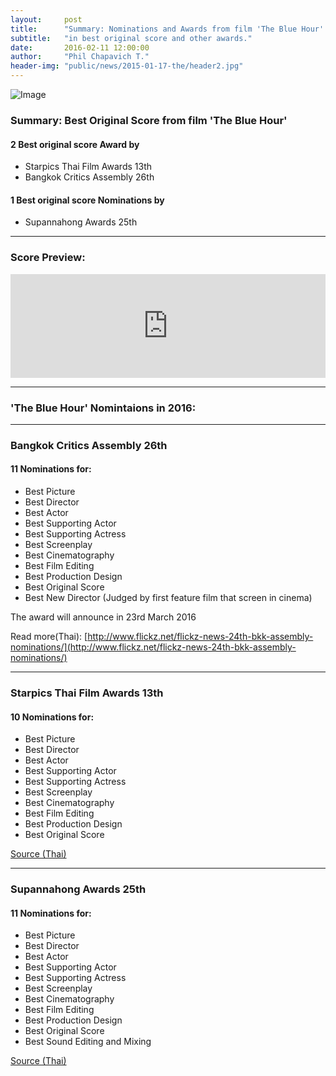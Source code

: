 ```yaml
---
layout:     post
title:      "Summary: Nominations and Awards from film 'The Blue Hour' in 2016"
subtitle:   "in best original score and other awards."
date:       2016-02-11 12:00:00
author:     "Phil Chapavich T."
header-img: "public/news/2015-01-17-the/header2.jpg"
---
```


<img class="center-block" src="{{ site.baseurl }}/public/news/2016-02-11/S__39608333.jpg" alt="Image">

### Summary: Best Original Score from film 'The Blue Hour'

#### 2 Best original score Award by

- Starpics Thai Film Awards 13th
- Bangkok Critics Assembly 26th

#### 1 Best original score Nominations by

- Supannahong Awards 25th

---

### Score Preview:

<iframe width="100%" height="166" scrolling="no" frameborder="no" src="https://w.soundcloud.com/player/?url=https%3A//api.soundcloud.com/tracks/246325717&amp;color=00aabb&amp;auto_play=false&amp;hide_related=false&amp;show_comments=true&amp;show_user=true&amp;show_reposts=false"></iframe>

---

### 'The Blue Hour' Nomintaions in 2016:

---

### Bangkok Critics Assembly 26th

#### 11 Nominations for:

- Best Picture
- Best Director
- Best Actor
- Best Supporting Actor
- Best Supporting Actress
- Best Screenplay
- Best Cinematography
- Best Film Editing
- Best Production Design
- Best Original Score
- Best New Director (Judged by first feature film that screen in cinema)

The award will announce in 23rd March 2016

Read more(Thai):
[http://www.flickz.net/flickz-news-24th-bkk-assembly-nominations/](http://www.flickz.net/flickz-news-24th-bkk-assembly-nominations/)

---

### Starpics Thai Film Awards 13th

#### 10 Nominations for:

- Best Picture
- Best Director
- Best Actor
- Best Supporting Actor
- Best Supporting Actress
- Best Screenplay
- Best Cinematography
- Best Film Editing
- Best Production Design
- Best Original Score

[Source (Thai)](https://www.facebook.com/notes/deknangcom/%E0%B8%9F%E0%B8%A3%E0%B8%B5%E0%B9%81%E0%B8%A5%E0%B8%99%E0%B8%8B%E0%B9%8C-%E0%B8%AD%E0%B8%99%E0%B8%98%E0%B8%81%E0%B8%B2%E0%B8%A3-snap-%E0%B8%9E%E0%B8%B5%E0%B9%88%E0%B8%8A%E0%B8%B2%E0%B8%A2-my-hero-%E0%B8%A2%E0%B8%81%E0%B8%82%E0%B8%9A%E0%B8%A7%E0%B8%99%E0%B9%80%E0%B8%82%E0%B9%89%E0%B8%B2%E0%B8%8A%E0%B8%B4%E0%B8%87-starpics-thai-film-awards-%E0%B8%84%E0%B8%A3%E0%B8%B1%E0%B9%89/1018571734883224)

---

### Supannahong Awards 25th

#### 11 Nominations for:

- Best Picture
- Best Director
- Best Actor
- Best Supporting Actor
- Best Supporting Actress
- Best Screenplay
- Best Cinematography
- Best Film Editing
- Best Production Design
- Best Original Score
- Best Sound Editing and Mixing

[Source (Thai)](https://www.facebook.com/notes/we-love-sf/%E0%B8%A3%E0%B8%B2%E0%B8%A2%E0%B8%8A%E0%B8%B7%E0%B9%88%E0%B8%AD%E0%B8%9C%E0%B8%B9%E0%B9%89%E0%B9%80%E0%B8%82%E0%B9%89%E0%B8%B2%E0%B8%8A%E0%B8%B4%E0%B8%87-%E0%B8%AA%E0%B8%B8%E0%B8%9E%E0%B8%A3%E0%B8%A3%E0%B8%93%E0%B8%AB%E0%B8%87%E0%B8%AA%E0%B9%8C-%E0%B8%84%E0%B8%A3%E0%B8%B1%E0%B9%89%E0%B8%87%E0%B8%97%E0%B8%B5%E0%B9%88-25-%E0%B9%80%E0%B8%94%E0%B8%B4%E0%B8%99%E0%B8%AB%E0%B8%99%E0%B9%89%E0%B8%B2%E0%B8%AB%E0%B8%99%E0%B8%B1%E0%B8%87%E0%B9%84%E0%B8%97%E0%B8%A2/10154026654282932)